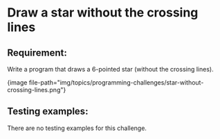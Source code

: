 # Draw a star without the crossing lines

## Requirement:

Write a program that draws a 6-pointed star (without the crossing lines).

{image file-path="img/topics/programming-challenges/star-without-crossing-lines.png"}

## Testing examples:

There are no testing examples for this challenge.
